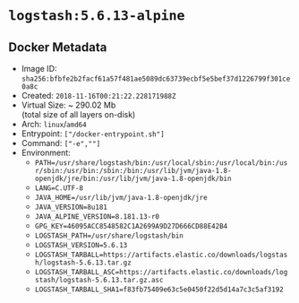 # `logstash:5.6.13-alpine`

## Docker Metadata

- Image ID: `sha256:bfbfe2b2facf61a57f481ae5089dc63739ecbf5e5bef37d1226799f301ce0a8c`
- Created: `2018-11-16T00:21:22.228171988Z`
- Virtual Size: ~ 290.02 Mb  
  (total size of all layers on-disk)
- Arch: `linux`/`amd64`
- Entrypoint: `["/docker-entrypoint.sh"]`
- Command: `["-e",""]`
- Environment:
  - `PATH=/usr/share/logstash/bin:/usr/local/sbin:/usr/local/bin:/usr/sbin:/usr/bin:/sbin:/bin:/usr/lib/jvm/java-1.8-openjdk/jre/bin:/usr/lib/jvm/java-1.8-openjdk/bin`
  - `LANG=C.UTF-8`
  - `JAVA_HOME=/usr/lib/jvm/java-1.8-openjdk/jre`
  - `JAVA_VERSION=8u181`
  - `JAVA_ALPINE_VERSION=8.181.13-r0`
  - `GPG_KEY=46095ACC8548582C1A2699A9D27D666CD88E42B4`
  - `LOGSTASH_PATH=/usr/share/logstash/bin`
  - `LOGSTASH_VERSION=5.6.13`
  - `LOGSTASH_TARBALL=https://artifacts.elastic.co/downloads/logstash/logstash-5.6.13.tar.gz`
  - `LOGSTASH_TARBALL_ASC=https://artifacts.elastic.co/downloads/logstash/logstash-5.6.13.tar.gz.asc`
  - `LOGSTASH_TARBALL_SHA1=f83fb75409e63c5e0450f22d5d14a7c3c5af3192`
